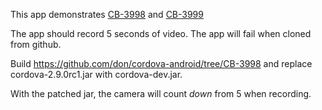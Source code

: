 This app demonstrates <a href="https://issues.apache.org/jira/browse/CB-3998">CB-3998</a> and <a href="https://issues.apache.org/jira/browse/CB-3999">CB-3999</a>

The app should record 5 seconds of video.  The app will fail when cloned from github.

Build <a href="https://github.com/don/cordova-android/tree/CB-3998">https://github.com/don/cordova-android/tree/CB-3998</a> and replace cordova-2.9.0rc1.jar with cordova-dev.jar.

With the patched jar, the camera will count *down* from 5 when recording.